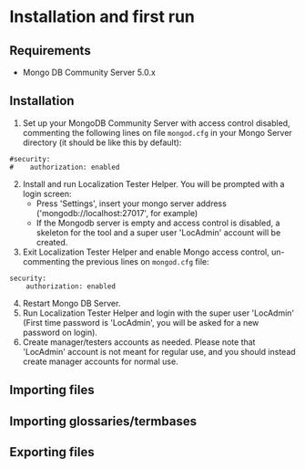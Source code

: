 # Installation and first run

## Requirements
- Mongo DB Community Server 5.0.x

## Installation
1. Set up your MongoDB Community Server with access control disabled, commenting the following lines on file ```mongod.cfg``` in your Mongo Server directory (it should be like this by default):
```
#security:
#    authorization: enabled
```
2. Install and run Localization Tester Helper. You will be prompted with a login screen:
      - Press 'Settings', insert your mongo server address ('mongodb://localhost:27017', for example)
      - If the Mongodb server is empty and access control is disabled, a skeleton for the tool and a super user 'LocAdmin' account will be created.
3. Exit Localization Tester Helper and enable Mongo access control, un-commenting the previous lines on ```mongod.cfg``` file:
```
security:
    authorization: enabled
```
4. Restart Mongo DB Server.
5. Run Localization Tester Helper and login with the super user 'LocAdmin' (First time password is 'LocAdmin', you will be asked for a new password on login).
6. Create manager/testers accounts as needed. Please note that 'LocAdmin' account is not meant for regular use, and you should instead create manager accounts for normal use.

## Importing files

## Importing glossaries/termbases

## Exporting files


